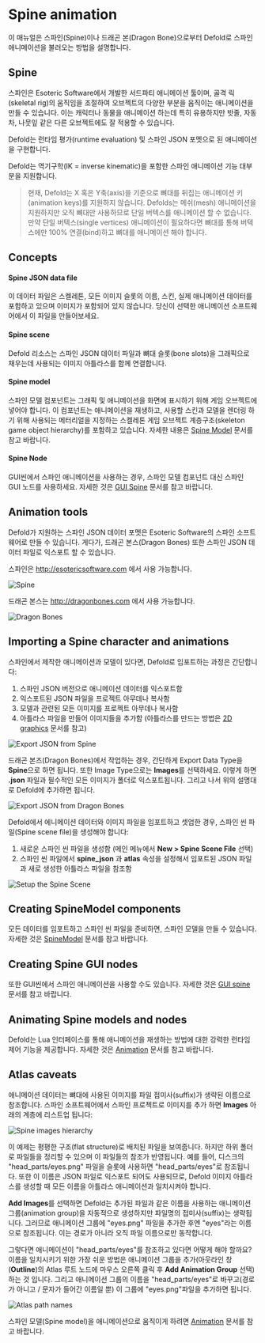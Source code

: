# Spine animation
이 매뉴얼은 스파인(Spine)이나 드래곤 본(Dragon Bone)으로부터 Defold로 스파인 애니메이션을 불러오는 방법을 설명합니다.

## Spine
스파인은 Esoteric Software에서 개발한 서드파티 애니메이션 툴이며, 골격 릭(skeletal rig)의 움직임을 조절하여 오브젝트의 다양한 부분을 움직이는 애니메이션을 만들 수 있습니다. 이는 캐릭터나 동물을 애니메이션 하는데 특히 유용하지만 밧줄, 자동차, 나뭇잎 같은 다른 오브젝트에도 잘 적용할 수 있습니다.

Defold는 런타임 평가(runtime evaluation) 및 스파인 JSON 포멧으로 된 애니메이션을 구현합니다.

Defold는 역기구학(IK = inverse kinematic)을 포함한 스파인 애니메이션 기능 대부분을 지원합니다.

> 현재, Defold는 X 혹은 Y축(axis)을 기준으로 뼈대를 뒤집는 애니메이션 키(animation keys)를 지원하지 않습니다. Defolds는 메쉬(mesh) 애니메이션을 지원하지만 오직 뼈대만 사용하므로 단일 버텍스를 애니메이션 할 수 없습니다. 만약 단일 버텍스(single vertices) 애니메이션이 필요하다면 뼈대를 통해 버텍스에만 100% 연결(bind)하고 뼈대를 애니메이션 해야 합니다.

## Concepts

#### Spine JSON data file
이 데이터 파일은 스켈레톤, 모든 이미지 슬롯의 이름, 스킨, 실제 애니메이션 데이터를 포함하고 있으며 이미지가 포함되어 있지 않습니다. 당신이 선택한 애니메이션 소프트웨어에서 이 파일을 만들어보세요.
#### Spine scene
Defold 리소스는 스파인 JSON 데이터 파일과 뼈대 슬롯(bone slots)을 그래픽으로 채우는데 사용되는 이미지 아틀라스를 함께 연결합니다.
#### Spine model
스파인 모델 컴포넌트는 그래픽 및 애니메이션을 화면에 표시하기 위해 게임 오브젝트에 넣어야 합니다. 이 컴포넌트는 애니메이션을 재생하고, 사용할 스킨과 모델을 렌더링 하기 위해 사용되는 메터리얼을 지정하는 스켈레톤 게임 오브젝트 계층구조(skeleton game object hierarchy)를 포함하고 있습니다. 자세한 내용은 [Spine Model](Spine%20model) 문서를 참고 바랍니다.

#### Spine Node
GUI씬에서 스파인 애니메이션을 사용하는 경우, 스파인 모델 컴포넌트 대신 스파인 GUI 노드를 사용하세요. 자세한 것은 [GUI Spine](Spine%20nodes) 문서를 참고 바랍니다.

## Animation tools
Defold가 지원하는 스파인 JSON 데이터 포멧은 Esoteric Software의 스파인 소프트웨어로 만들 수 있습니다. 게다가, 드래곤 본스(Dragon Bones) 또한 스파인 JSON 데이터 파일로 익스포트 할 수 있습니다.

스파인은 http://esotericsoftware.com 에서 사용 가능합니다.

![Spine](images/spine/spine.png)

드래곤 본스는 http://dragonbones.com 에서 사용 가능합니다.

![Dragon Bones](images/spine/dragonbones.png)

## Importing a Spine character and animations
스파인에서 제작한 애니메이션과 모델이 있다면, Defold로 임포트하는 과정은 간단합니다:

1. 스파인 JSON 버전으로 애니메이션 데이터를 익스포트함
2. 익스포트된 JSON 파일을 프로젝트 아무데나 복사함
3. 모델과 관련된 모든 이미지를 프로젝트 아무데나 복사함
4. 아틀라스 파일을 만들어 이미지들을 추가함 (아틀라스를 만드는 방법은 [2D graphics](2D%20graphics) 문서를 참고)

![Export JSON from Spine](images/spine/spine_json_export.png)

드래곤 본즈(Dragon Bones)에서 작업하는 경우, 간단하게 Export Data Type을 **Spine**으로 하면 됩니다. 또한 Image Type으로는 **Images**를 선택하세요. 이렇게 하면 **.json** 파일과 필수적인 모든 이미지가 폴더로 익스포트됩니다. 그리고 나서 위의 설명대로 Defold에 추가하면 됩니다.

![Export JSON from Dragon Bones](images/spine/dragonbones_json_export.png)

Defold에서 에니메이션 데이터와 이미지 파일을 임포트하고 셋업한 경우, 스파인 씬 파일(Spine scene file)을 생성해야 합니다:

1. 새로운 스파인 씬 파일을 생성함 (메인 메뉴에서 **New > Spine Scene File** 선택)
2. 스파인 씬 파일에서 **spine_json** 과 **atlas** 속성을 설정해서 임포트된 JSON 파일과 새로 생성한 아틀라스 파일을 참조함

![Setup the Spine Scene](images/spine/spine_spinescene.png)

## Creating SpineModel components
모든 데이터를 임포트하고 스파인 씬 파일을 준비하면, 스파인 모델을 만들 수 있습니다. 자세한 것은  [SpineModel](Spine%20model) 문서를 참고 바랍니다.

## Creating Spine GUI nodes
또한 GUI씬에서 스파인 애니메이션을 사용할 수도 있습니다. 자세한 것은 [GUI spine](Spine%20nodes) 문서를 참고 바랍니다.

## Animating Spine models and nodes
Defold는 Lua 인터페이스를 통해 애니메이션을 재생하는 방법에 대한 강력한 런타임 제어 기능을 제공합니다. 자세한 것은 [Animation](Animation) 문서를 참고 바랍니다.

## Atlas caveats
애니메이션 데이터는 뼈대에 사용된 이미지를 파일 접미사(suffix)가 생략된 이름으로 참조합니다. 스파인 소프트웨어에서 스파인 프로젝트로 이미지를 추가 하면 **Images** 아래의 계층에 리스트업 됩니다:

![Spine images hierarchy](images/spine/spine_images.png)

이 예제는 평평한 구조(flat structure)로 배치된 파일을 보여줍니다. 하지만 하위 폴더로 파일들을 정리할 수 있으며 이 파일들의 참조가 반영됩니다. 예를 들어, 디스크의 "head_parts/eyes.png" 파일을 슬롯에 사용하면 "head_parts/eyes"로 참조됩니다. 또한 이 이름은 JSON 파일로 익스포트 되어도 사용되므로, Defold 이미지 아틀라스를 생성할 때 모든 이름을 아틀라스 애니메이션과 일치시켜야 합니다.

**Add Images**를 선택하면 Defold는 추가된 파일과 같은 이름을 사용하는 애니메이션 그룹(animation group)을 자동적으로 생성하지만  파일명의 접미사(suffix)는 생략됩니다. 그러므로 애니메이션 그룹에 "eyes.png" 파일을 추가한 후엔 "eyes"라는 이름으로 참조됩니다. 이는 경로가 아니라 오직 파일 이름으로만 동작합니다.

그렇다면 애니메이션이 "head_parts/eyes"를 참조하고 있다면 어떻게 해야 할까요? 이름을 일치시키기 위한 가장 쉬운 방법은 애니메이션 그룹을 추가(아웃라인 창(**Outline**)의 Atlas 루트 노드에 마우스 오른쪽 클릭 후 **Add Animation Group** 선택)하는 것 입니다. 그리고 애니메이션 그룹의 이름을 "head_parts/eyes"로 바꾸고(경로가 아니고 / 문자가 들어간 이름일 뿐) 이 그룹에 "eyes.png"파일을 추가하면 됩니다.

![Atlas path names](images/spine/spine_atlas_names.png)

스파인 모델(Spine model)을 애니메이션으로 움직이게 하려면  [Animation](Animation) 문서를 참고 바랍니다.

